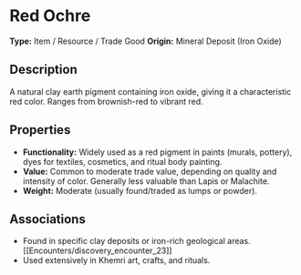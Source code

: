 # Red Ochre

**Type:** Item / Resource / Trade Good
**Origin:** Mineral Deposit (Iron Oxide)

## Description
A natural clay earth pigment containing iron oxide, giving it a characteristic red color. Ranges from brownish-red to vibrant red.

## Properties
*   **Functionality:** Widely used as a red pigment in paints (murals, pottery), dyes for textiles, cosmetics, and ritual body painting.
*   **Value:** Common to moderate trade value, depending on quality and intensity of color. Generally less valuable than Lapis or Malachite.
*   **Weight:** Moderate (usually found/traded as lumps or powder).

## Associations
*   Found in specific clay deposits or iron-rich geological areas. [[Encounters/discovery_encounter_23]]
*   Used extensively in Khemri art, crafts, and rituals. 
